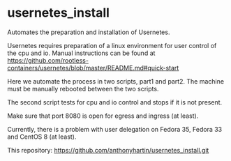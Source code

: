 # usernetes_install
Automates the preparation and installation of Usernetes.

Usernetes requires preparation of a linux environment for user control of the cpu and io.
Manual instructions can be found at https://github.com/rootless-containers/usernetes/blob/master/README.md#quick-start

Here we automate the process in two scripts, part1 and part2. The machine must be manually rebooted between the two scripts.

The second script tests for cpu and io control and stops if it is not present.

Make sure that port 8080 is open for egress and ingress (at least).

Currently, there is a problem with user delegation on Fedora 35, Fedora 33 and CentOS 8 (at least).

This repository: https://github.com/anthonyhartin/usernetes_install.git

